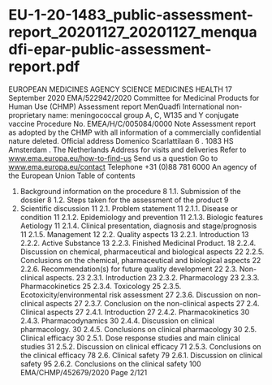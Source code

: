 # EU-1-20-1483_public-assessment-report_20201127_20201127_menquadfi-epar-public-assessment-report.pdf

EUROPEAN MEDICINES AGENCY
SCIENCE
MEDICINES
HEALTH
17 September 2020
EMA/522942/2020
Committee for Medicinal Products for Human Use (CHMP)
Assessment report
MenQuadfi
International non-proprietary name: meningococcal group A, C, W135 and Y
conjugate vaccine
Procedure No. EMEA/H/C/005084/0000
Note
Assessment report as adopted by the CHMP with all information of a commercially confidential nature
deleted.
Official address Domenico Scarlattilaan 6 . 1083 HS Amsterdam . The Netherlands
Address for visits and deliveries Refer to www.ema.europa.eu/how-to-find-us
Send us a question Go to www.ema.europa.eu/contact Telephone +31 (0)88 781 6000
An agency of the European Union
Table of contents
1. Background information on the procedure
8
1.1. Submission of the dossier
8
1.2. Steps taken for the assessment of the product
9
2. Scientific discussion
11
2.1. Problem statement
11
2.1.1. Disease or condition
11
2.1.2. Epidemiology and prevention
11
2.1.3. Biologic features Aetiology
11
2.1.4. Clinical presentation, diagnosis and stage/prognosis
11
2.1.5. Management
12
2.2. Quality aspects
13
2.2.1. Introduction
13
2.2.2. Active Substance
13
2.2.3. Finished Medicinal Product.
18
2.2.4. Discussion on chemical, pharmaceutical and biological aspects
22
2.2.5. Conclusions on the chemical, pharmaceutical and biological aspects
22
2.2.6. Recommendation(s) for future quality development
22
2.3. Non-clinical aspects.
23
2.3.1. Introduction
23
2.3.2. Pharmacology
23
2.3.3. Pharmacokinetics
25
2.3.4. Toxicology
25
2.3.5. Ecotoxicity/environmental risk assessment
27
2.3.6. Discussion on non-clinical aspects
27
2.3.7. Conclusion on the non-clinical aspects
27
2.4. Clinical aspects
27
2.4.1. Introduction
27
2.4.2. Pharmacokinetics
30
2.4.3. Pharmacodynamics
30
2.4.4. Discussion on clinical pharmacology.
30
2.4.5. Conclusions on clinical pharmacology
30
2.5. Clinical efficacy
30
2.5.1. Dose response studies and main clinical studies
31
2.5.2. Discussion on clinical efficacy
71
2.5.3. Conclusions on the clinical efficacy
78
2.6. Clinical safety
79
2.6.1. Discussion on clinical safety
95
2.6.2. Conclusions on the clinical safety
100
EMA/CHMP/452679/2020
Page 2/121
